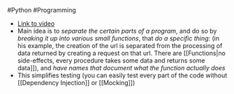 #Python #Programming
- [Link to video](https://www.youtube.com/watch?v=DJtef410XaM)
- Main idea is to *separate the certain parts of a program*, and do so by *breaking it up into various small functions*, that *do a specific thing*: (in his example, the creation of the url is separated from the processing of data returned by creating a request on that url. There are [[Functions|no side-effects, every procedure takes some data and returns some data]]), and *have names that document what the function actually does*
- This simplifies testing (you can easily test every part of the code without [[Dependency Injection]] or [[Mocking]])
